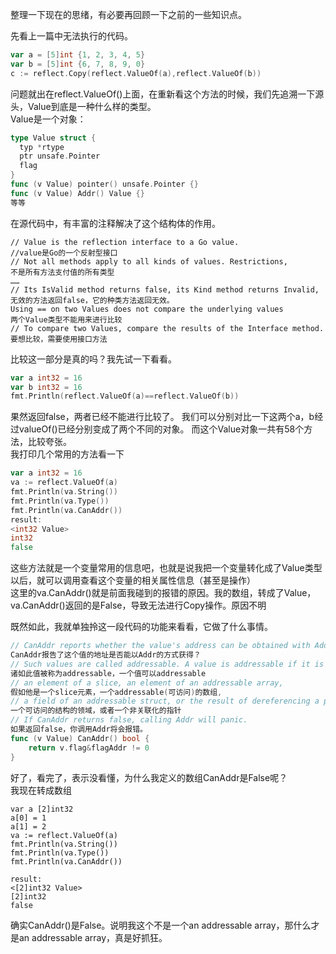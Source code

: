 整理一下现在的思绪，有必要再回顾一下之前的一些知识点。  

先看上一篇中无法执行的代码。

```go
var a = [5]int {1, 2, 3, 4, 5}
var b = [5]int {6, 7, 8, 9, 0}
c := reflect.Copy(reflect.ValueOf(a),reflect.ValueOf(b))
```

问题就出在reflect.ValueOf()上面，在重新看这个方法的时候，我们先追溯一下源头，Value到底是一种什么样的类型。  
Value是一个对象：  
```go
type Value struct {
  typ *rtype
  ptr unsafe.Pointer
  flag
}
func (v Value) pointer() unsafe.Pointer {}
func (v Value) Addr() Value {}
等等
```
在源代码中，有丰富的注释解决了这个结构体的作用。  
```
// Value is the reflection interface to a Go value.
//value是Go的一个反射型接口
// Not all methods apply to all kinds of values. Restrictions,
不是所有方法支付值的所有类型
……
// Its IsValid method returns false, its Kind method returns Invalid,
无效的方法返回false，它的种类方法返回无效。  
Using == on two Values does not compare the underlying values
两个Value类型不能用来进行比较
// To compare two Values, compare the results of the Interface method.
要想比较，需要使用接口方法
```

比较这一部分是真的吗？我先试一下看看。  
```go
var a int32 = 16
var b int32 = 16
fmt.Println(reflect.ValueOf(a)==reflect.ValueOf(b))  
```
果然返回false，两者已经不能进行比较了。
我们可以分别对比一下这两个a，b经过valueOf()已经分别变成了两个不同的对象。
而这个Value对象一共有58个方法，比较夸张。  
我打印几个常用的方法看一下  
```go
var a int32 = 16
va := reflect.ValueOf(a)
fmt.Println(va.String())
fmt.Println(va.Type())
fmt.Println(va.CanAddr())
result:
<int32 Value>
int32
false
```
这些方法就是一个变量常用的信息吧，也就是说我把一个变量转化成了Value类型以后，就可以调用查看这个变量的相关属性信息（甚至是操作）  
这里的va.CanAddr()就是前面我碰到的报错的原因。我的数组，转成了Value，va.CanAddr()返回的是False，导致无法进行Copy操作。原因不明  

既然如此，我就单独拎这一段代码的功能来看看，它做了什么事情。  

```go
// CanAddr reports whether the value's address can be obtained with Addr.
CanAddr报告了这个值的地址是否能以Addr的方式获得？
// Such values are called addressable. A value is addressable if it is
诸如此值被称为addressable，一个值可以addressable
// an element of a slice, an element of an addressable array,
假如他是一个slice元素，一个addressable(可访问)的数组,
// a field of an addressable struct, or the result of dereferencing a pointer.
一个可访问的结构的领域，或者一个非关联化的指针
// If CanAddr returns false, calling Addr will panic.
如果返回false，你调用Addr将会报错。
func (v Value) CanAddr() bool {
	return v.flag&flagAddr != 0
}
```
好了，看完了，表示没看懂，为什么我定义的数组CanAddr是False呢？  
我现在转成数组  
```
var a [2]int32
a[0] = 1
a[1] = 2
va := reflect.ValueOf(a)
fmt.Println(va.String())
fmt.Println(va.Type())
fmt.Println(va.CanAddr())

result:
<[2]int32 Value>
[2]int32
false
```

确实CanAddr()是False。说明我这个不是一个an addressable array，那什么才是an addressable array，真是好抓狂。  


